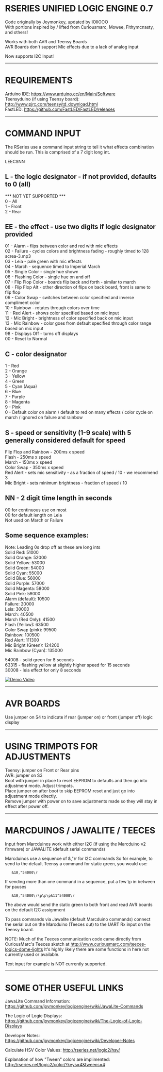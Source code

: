# RSERIES UNIFIED LOGIC ENGINE 0.7
Code originally by Joymonkey, updated by IOIIOOO  
With portions inspired by / lifted from Curiousmarc, Mowee, Flthymcnasty, and others!  

Works with both AVR and Teensy Boards  
AVR Boards don't support Mic effects due to a lack of analog input  

Now supports I2C Input!

**********

# REQUIREMENTS

Arduino IDE: https://www.arduino.cc/en/Main/Software  
Teensyduino (if using Teensy board):  http://www.pjrc.com/teensy/td_download.html  
FastLED: https://github.com/FastLED/FastLED/releases  

**********

# COMMAND INPUT
The RSeries use a command input string to tell it what effects combination should be run.
This is comprised of a 7 digit long int.

LEECSNN

## L - the logic designator - if not provided, defaults to 0 (all)
*** NOT YET SUPPORTED ***  
   0 - All  
   1 - Front  
   2 - Rear  

## EE - the effect - use two digits if logic designator provided
   01 - Alarm - flips between color and red with mic effects  
   02 - Failure - cycles colors and brightness fading - roughly timed to 128 screa-3.mp3  
   03 - Leia - pale green with mic effects  
   04 - March - sequence timed to Imperial March  
   05 - Single Color - single hue shown  
   06 - Flashing Color - single hue on and off  
   07 - Flip Flop Color - boards flip back and forth - similar to march  
   08 - Flip Flop Alt - other direction of flips on back board, front is same to flip flop  
   09 - Color Swap - switches between color specified and inverse compliment color  
   10 - Rainbow - rotates through colors over time  
   11 - Red Alert - shows color specified based on mic input  
   12 - Mic Bright - brightness of color specified back on mic input  
   13 - Mic Rainbow - color goes from default specified through color range based on mic input  
   98 - Displays Off - turns off displays  
   00 - Reset to Normal  
## C - color designator
   1 - Red  
   2 - Orange  
   3 - Yellow  
   4 - Green  
   5 - Cyan (Aqua)  
   6 - Blue  
   7 - Purple  
   8 - Magenta  
   9 - Pink  
   0 - Default color on alarm / default to red on many effects / color cycle on march / ignored on failure and rainbow  
## S - speed or sensitivity (1-9 scale) with 5 generally considered default for speed
   Flip Flop and Rainbow - 200ms x speed  
   Flash - 250ms x speed  
   March - 150ms x speed  
   Color Swap - 350ms x speed  
   Red Alert - sets mic sensitivity - as a fraction of speed / 10 - we recommend 3  
   Mic Bright - sets minimum brightness - fraction of speed / 10  
## NN - 2 digit time length in seconds
   00 for continuous use on most  
   00 for default length on Leia  
   Not used on March or Failure  

 ## Some sequence examples:
 Note: Leading 0s drop off as these are long ints  
 Solid Red:  51000  
 Solid Orange: 52000  
 Solid Yellow:  53000  
 Solid Green:  54000  
 Solid Cyan:  55000  
 Solid Blue:  56000  
 Solid Purple:  57000  
 Solid Magenta:  58000  
 Solid Pink: 59000  
 Alarm (default):  10500  
 Failure: 20000  
 Leia: 30000  
 March:  40500  
 March (Red Only):  41500  
 Flash (Yellow): 63500  
 Color Swap (pink): 99500  
 Rainbow: 100500  
 Red Alert: 111300  
 Mic Bright (Green): 124200  
 Mic Rainbow (Cyan): 135000  

 54008 - solid green for 8 seconds  
 63315 - flashing yellow at slightly higher speed for 15 seconds  
 30008 - leia effect for only 8 seconds  

 [![Demo Video](http://img.youtube.com/vi/xLywBaNr-SY/0.jpg)](http://www.youtube.com/watch?v=xLywBaNr-SY)

**********

# AVR BOARDS

Use jumper on S4 to indicate if rear (jumper on) or front (jumper off) logic display

**********

# USING TRIMPOTS FOR ADJUSTMENTS

Teensy:  jumper on Front or Rear pins  
AVR:  jumper on S3  
Boot with jumper in place to reset EEPROM to defaults and then go into adjustment mode. Adjust trimpots.  
Place jumper on after boot to skip EEPROM reset and just go into adjustment mode directly.  
Remove jumper with power on to save adjustments made so they will stay in effect after power off.  

**********

# MARCDUINOS / JAWALITE / TEECES

Input from Marcduinos work with either I2C (if using the Marcduino v2 firmware) or JAWALITE (default serial commands)

Marcduinos use a sequence of &<i2caddress>,"<i2ccommand>\r for I2C commands
So for example, to send to the default Teensy a command for static green, you would use:
```
   &10,"54000\r
```
If sending more than one command in a sequence, put a few \p in between for pauses
```
   &10,"54000\r\p\p\p&11"54000\r
```
The above would send the static green to both front and read AVR boards on the default I2C assignment

To pass commands via Jawalite (default Marcduino commands) connect the serial out on the Marcduino (Teeces out)
to the UART Rx input on the Teensy board.

NOTE: Much of the Teeces communication code came directly from CuriousMarc's Teeces sketch at http://www.curiousmarc.com/teeces-logics-dome-lights
It's highly likely there are some functions in here not currently used or available.

Text input for example is NOT currently supported.

**********

# SOME OTHER USEFUL LINKS

JawaLite Command Information: https://github.com/joymonkey/logicengine/wiki/JawaLite-Commands

The Logic of Logic Displays:  https://github.com/joymonkey/logicengine/wiki/The-Logic-of-Logic-Displays

Developer Notes: https://github.com/joymonkey/logicengine/wiki/Developer-Notes

Calculate HSV Color Values:  http://rseries.net/logic2/hsv/

Explanation of how "Tween" colors are implimented: http://rseries.net/logic2/color/?keys=4&tweens=4
